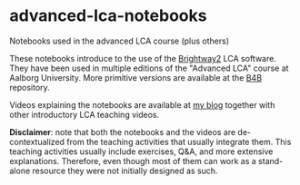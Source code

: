 # advanced-lca-notebooks
Notebooks used in the advanced LCA course (plus others)

These notebooks introduce to the use of the [Brightway2](https://2.docs.brightway.dev/index.html) LCA software. They have been used in multiple editions of the "Advanced LCA" course at Aalborg University. More primitive versions are available at the [B4B](https://github.com/massimopizzol/B4B) repository.

Videos explaining the notebooks are available at [my blog](https://moutreach.science/) together with other introductory LCA teaching videos.

**Disclaimer**: note that both the notebooks and the videos are de-contextualized from the teaching activities that usually integrate them. This teaching activities usually include exercises, Q&A, and more extensive explanations. Therefore, even though most of them can work as a stand-alone resource they were not initially designed as such.

